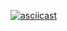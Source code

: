 [![asciicast](https://asciinema.org/a/zlIzCljrFkGnl15Y2dWFLoS3I.png)](https://asciinema.org/a/zlIzCljrFkGnl15Y2dWFLoS3I)
